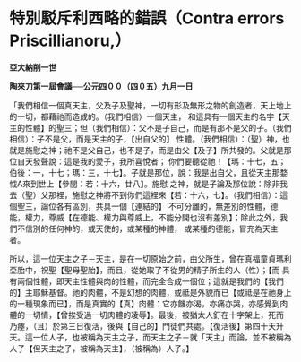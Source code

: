 # 特別駁斥利西略的錯誤（Contra errors Priscillianoru,）


**亞大納削一世**

**陶來刀第一屆會議──公元四００（四０五）九月一日**





「我們相信一個真天主，父及子及聖神，一切有形及無形之物的創造者，天上地上的一切，都藉祂而造成的。（我們相信）一個天主，
和這具有一個天主的名字【天主的性體】的聖三；但（我們相信）：父不是子自己，而是有那不是父的子。（我們相信）：子不是父，而是天主的子，【出自父的】
性體。（我們相信）：（聖）神，也就是施慰之神；祂不是父自己，也不是子，而是由父【及子】所共發的。父就是那位自天發聲說：這是我的愛子，我所喜悅者；
你們要聽從祂！【瑪：十七，五；伯後：一，十七；瑪：三，十七】。子就是那位，說：我是出自父，且從天主那婺怴A來到世上【參閱：若：十六，廿八】。施慰
之神，就是子論及那位說：除非我去（聖）父那裡，施慰之神將不到你們這裡來【若：十六，七】。（我們相信）：這個聖三，論位各有區別，共具一個【連結的】
不可分離的，無差別的性體，德能，權力，尊威【在德能、權力與尊威上，不能分開也沒有差別】；除此之外，我們不信別的任何神的，或天使的，或某種的神體，
或某種的德能，冒充為天主者。

	
所以，這一位天主之子－天主，是在一切原始之前，由父所生，曾在真福童貞瑪利亞胎中，祝聖【聖母聖胎】，而且，從她取了不從男的精子所生的人（性）；【而
具有兩個性體，即天主性體與肉的性體，而完全合成一個位；這就是我們的【我們的】主耶穌基督。祂的肉體，不是幻想的肉體，或祗是外貌而已【或祗是在祂身上
的一種現象而已】，而是真實的【真】肉體：它亦饑亦渴，亦痛亦哭，亦感覺到肉體的一切情，【曾挨受過一切肉體的凌辱】。最後，被猶太人釘在十字架上，死而
乃瘞，（且）於第三日復活，後與【自己的】門徒們共處。【復活後】第四十天升天。這一位人子，也被稱為天主之子，而天主之子－就「天主」而論，並不被稱為
人子【但天主之子，被稱為天主】，（被稱為）人子。】


